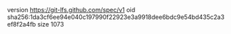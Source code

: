 version https://git-lfs.github.com/spec/v1
oid sha256:1da3cf6ee94e040c197990f22923e3a9918dee6bdc9e54bd435c2a3ef8f2a4fb
size 1073
